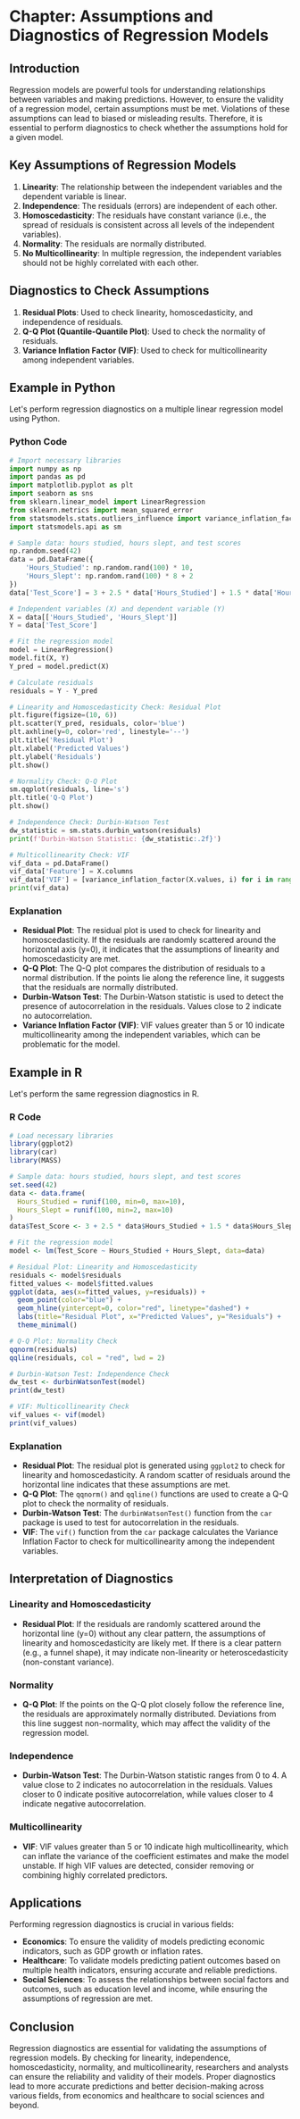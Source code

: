 # Chapter: Assumptions and Diagnostics of Regression Models

## Introduction

Regression models are powerful tools for understanding relationships between variables and making predictions. However, to ensure the validity of a regression model, certain assumptions must be met. Violations of these assumptions can lead to biased or misleading results. Therefore, it is essential to perform diagnostics to check whether the assumptions hold for a given model.

## Key Assumptions of Regression Models

1. **Linearity**: The relationship between the independent variables and the dependent variable is linear.
2. **Independence**: The residuals (errors) are independent of each other.
3. **Homoscedasticity**: The residuals have constant variance (i.e., the spread of residuals is consistent across all levels of the independent variables).
4. **Normality**: The residuals are normally distributed.
5. **No Multicollinearity**: In multiple regression, the independent variables should not be highly correlated with each other.

## Diagnostics to Check Assumptions

1. **Residual Plots**: Used to check linearity, homoscedasticity, and independence of residuals.
2. **Q-Q Plot (Quantile-Quantile Plot)**: Used to check the normality of residuals.
3. **Variance Inflation Factor (VIF)**: Used to check for multicollinearity among independent variables.

## Example in Python

Let's perform regression diagnostics on a multiple linear regression model using Python.

### Python Code

```python
# Import necessary libraries
import numpy as np
import pandas as pd
import matplotlib.pyplot as plt
import seaborn as sns
from sklearn.linear_model import LinearRegression
from sklearn.metrics import mean_squared_error
from statsmodels.stats.outliers_influence import variance_inflation_factor
import statsmodels.api as sm

# Sample data: hours studied, hours slept, and test scores
np.random.seed(42)
data = pd.DataFrame({
    'Hours_Studied': np.random.rand(100) * 10,
    'Hours_Slept': np.random.rand(100) * 8 + 2
})
data['Test_Score'] = 3 + 2.5 * data['Hours_Studied'] + 1.5 * data['Hours_Slept'] + np.random.randn(100) * 2

# Independent variables (X) and dependent variable (Y)
X = data[['Hours_Studied', 'Hours_Slept']]
Y = data['Test_Score']

# Fit the regression model
model = LinearRegression()
model.fit(X, Y)
Y_pred = model.predict(X)

# Calculate residuals
residuals = Y - Y_pred

# Linearity and Homoscedasticity Check: Residual Plot
plt.figure(figsize=(10, 6))
plt.scatter(Y_pred, residuals, color='blue')
plt.axhline(y=0, color='red', linestyle='--')
plt.title('Residual Plot')
plt.xlabel('Predicted Values')
plt.ylabel('Residuals')
plt.show()

# Normality Check: Q-Q Plot
sm.qqplot(residuals, line='s')
plt.title('Q-Q Plot')
plt.show()

# Independence Check: Durbin-Watson Test
dw_statistic = sm.stats.durbin_watson(residuals)
print(f'Durbin-Watson Statistic: {dw_statistic:.2f}')

# Multicollinearity Check: VIF
vif_data = pd.DataFrame()
vif_data['Feature'] = X.columns
vif_data['VIF'] = [variance_inflation_factor(X.values, i) for i in range(len(X.columns))]
print(vif_data)
```

### Explanation

- **Residual Plot**: The residual plot is used to check for linearity and homoscedasticity. If the residuals are randomly scattered around the horizontal axis (y=0), it indicates that the assumptions of linearity and homoscedasticity are met.
- **Q-Q Plot**: The Q-Q plot compares the distribution of residuals to a normal distribution. If the points lie along the reference line, it suggests that the residuals are normally distributed.
- **Durbin-Watson Test**: The Durbin-Watson statistic is used to detect the presence of autocorrelation in the residuals. Values close to 2 indicate no autocorrelation.
- **Variance Inflation Factor (VIF)**: VIF values greater than 5 or 10 indicate multicollinearity among the independent variables, which can be problematic for the model.

## Example in R

Let's perform the same regression diagnostics in R.

### R Code

```r
# Load necessary libraries
library(ggplot2)
library(car)
library(MASS)

# Sample data: hours studied, hours slept, and test scores
set.seed(42)
data <- data.frame(
  Hours_Studied = runif(100, min=0, max=10),
  Hours_Slept = runif(100, min=2, max=10)
)
data$Test_Score <- 3 + 2.5 * data$Hours_Studied + 1.5 * data$Hours_Slept + rnorm(100, mean=0, sd=2)

# Fit the regression model
model <- lm(Test_Score ~ Hours_Studied + Hours_Slept, data=data)

# Residual Plot: Linearity and Homoscedasticity
residuals <- model$residuals
fitted_values <- model$fitted.values
ggplot(data, aes(x=fitted_values, y=residuals)) +
  geom_point(color="blue") +
  geom_hline(yintercept=0, color="red", linetype="dashed") +
  labs(title="Residual Plot", x="Predicted Values", y="Residuals") +
  theme_minimal()

# Q-Q Plot: Normality Check
qqnorm(residuals)
qqline(residuals, col = "red", lwd = 2)

# Durbin-Watson Test: Independence Check
dw_test <- durbinWatsonTest(model)
print(dw_test)

# VIF: Multicollinearity Check
vif_values <- vif(model)
print(vif_values)
```

### Explanation

- **Residual Plot**: The residual plot is generated using `ggplot2` to check for linearity and homoscedasticity. A random scatter of residuals around the horizontal line indicates that these assumptions are met.
- **Q-Q Plot**: The `qqnorm()` and `qqline()` functions are used to create a Q-Q plot to check the normality of residuals.
- **Durbin-Watson Test**: The `durbinWatsonTest()` function from the `car` package is used to test for autocorrelation in the residuals.
- **VIF**: The `vif()` function from the `car` package calculates the Variance Inflation Factor to check for multicollinearity among the independent variables.

## Interpretation of Diagnostics

### Linearity and Homoscedasticity

- **Residual Plot**: If the residuals are randomly scattered around the horizontal line (y=0) without any clear pattern, the assumptions of linearity and homoscedasticity are likely met. If there is a clear pattern (e.g., a funnel shape), it may indicate non-linearity or heteroscedasticity (non-constant variance).

### Normality

- **Q-Q Plot**: If the points on the Q-Q plot closely follow the reference line, the residuals are approximately normally distributed. Deviations from this line suggest non-normality, which may affect the validity of the regression model.

### Independence

- **Durbin-Watson Test**: The Durbin-Watson statistic ranges from 0 to 4. A value close to 2 indicates no autocorrelation in the residuals. Values closer to 0 indicate positive autocorrelation, while values closer to 4 indicate negative autocorrelation.

### Multicollinearity

- **VIF**: VIF values greater than 5 or 10 indicate high multicollinearity, which can inflate the variance of the coefficient estimates and make the model unstable. If high VIF values are detected, consider removing or combining highly correlated predictors.

## Applications

Performing regression diagnostics is crucial in various fields:

- **Economics**: To ensure the validity of models predicting economic indicators, such as GDP growth or inflation rates.
- **Healthcare**: To validate models predicting patient outcomes based on multiple health indicators, ensuring accurate and reliable predictions.
- **Social Sciences**: To assess the relationships between social factors and outcomes, such as education level and income, while ensuring the assumptions of regression are met.

## Conclusion

Regression diagnostics are essential for validating the assumptions of regression models. By checking for linearity, independence, homoscedasticity, normality, and multicollinearity, researchers and analysts can ensure the reliability and validity of their models. Proper diagnostics lead to more accurate predictions and better decision-making across various fields, from economics and healthcare to social sciences and beyond.
